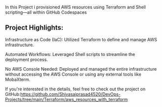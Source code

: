 In this Project i provisioned AWS resources using Terraform and Shell scripting—all within GitHub Codespaces

Project Highlights:
------------------------
Infrastructure as Code (IaC): Utilized Terraform to define and manage AWS infrastructure.

Automated Workflows: Leveraged Shell scripts to streamline the deployment process.

No AWS Console Needed: Deployed and managed the entire infrastructure without accessing the AWS Console or using any external tools like MobaXterm.

If you're interested in the details, feel free to check out the project on GitHub:https://github.com/Shivasaiprasad4520/DevOps-Projects/tree/main/Terraform/aws_resources_with_terraform
